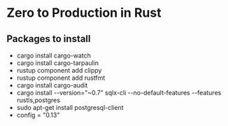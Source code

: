 # Zero to Production in Rust

## Packages to install
- cargo install cargo-watch
- cargo install cargo-tarpaulin
- rustup component add clippy
- rustup component add rustfmt
- cargo install cargo-audit
- cargo install --version="~0.7" sqlx-cli --no-default-features --features rustls,postgres
- sudo apt-get install postgresql-client
- config = "0.13"

